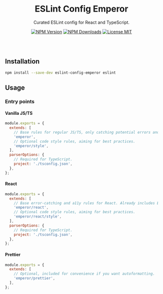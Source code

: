 <h1 align="center">ESLint Config Emperor</h1>

<p align="center">Curated ESLint config for React and TypeScript.</p>

<p align="center">
  <a href="https://www.npmjs.com/package/eslint-config-emperor"><img src="https://img.shields.io/npm/v/eslint-config-emperor.svg?style=flat" alt="NPM Version" /></a>
  <a href="https://www.npmjs.com/package/eslint-config-emperor"><img src="https://img.shields.io/npm/dm/eslint-config-emperor.svg?style=flat" alt="NPM Downloads" /></a>
  <a href="https://github.com/KubaJastrz/eslint-config-emperor/blob/main/LICENSE"><img src="https://img.shields.io/badge/license-MIT-success?style=flat" alt="License MIT" /></a>
</p>

<br />
<br />

## Installation

```sh
npm install --save-dev eslint-config-emperor eslint
```

## Usage

### Entry points

#### Vanilla JS/TS

```js
module.exports = {
  extends: [
    // Base rules for regular JS/TS, only catching potential errors and code smells.
    'emperor',
    // Optional code style rules, aiming for best practices.
    'emperor/style',
  ],
  parserOptions: {
    // Required for TypeScript.
    project: './tsconfig.json',
  },
};
```

#### React

```js
module.exports = {
  extends: [
    // Base error-catching and a11y rules for React. Already includes Base rules.
    'emperor/react',
    // Optional code style rules, aiming for best practices.
    'emperor/react/style',
  ],
  parserOptions: {
    // Required for TypeScript.
    project: './tsconfig.json',
  },
};
```

#### Prettier

```js
module.exports = {
  extends: [
    // Optional, included for convenience if you want autoformatting.
    'emperor/prettier',
  ],
};
```
